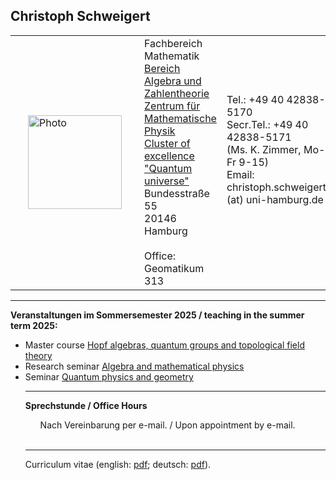 <h2>Christoph Schweigert</h2>
<table summary="Adressinformationen" align="center" cellspacing="2" width="85%">
<tbody><tr>
<td>
<img hspace="20" height="150" alt="Photo" src="public_html/fot.gif">
</td>
<td>
Fachbereich Mathematik<br>
<a href="http://www.math.uni-hamburg.de/spag/az"> Bereich Algebra und 
Zahlentheorie </a> <br>
<a href="http://www.zmp.uni-hamburg.de"> Zentrum f&uuml;r Mathematische 
Physik</a> <br>
<a href="https://www.qu.uni-hamburg.de/">Cluster of excellence "Quantum universe"</a><br>
Bundesstraße 55 <br>
20146 Hamburg<br> <br>
Office: Geomatikum 313
</td>
<td>
Tel.: +49 40 42838-5170 <br>
Secr.Tel.: +49 40 42838-5171 <br>
(Ms. K. Zimmer, Mo-Fr 9-15) <br>
Email:
christoph.schweigert (at) uni-hamburg.de<br><br><br>
</td>
</tr>
</tbody></table>
<hr>
<p>

<strong>
Veranstaltungen im Sommersemester 2025 / teaching in the summer term
2025:</strong>
<ul>
<li> Master course <a href="https://www.math.uni-hamburg.de/home/schweigert/ss25/hopf.html">
Hopf algebras, quantum groups and topological field theory</a>
<li> Research seminar <a href="https://www.math.uni-hamburg.de/home/schweigert/ss25/fose.html">
Algebra and mathematical physics</a>
<li> Seminar <a href="http://zmp.math.uni-hamburg.de/frame.php?lg=en&sheet=events&subsheet=3">
Quantum physics and geometry</a></li>
</li>


<p></p>
<hr>
<p>
<strong>Sprechstunde / Office Hours </strong><br>
<p></p>
<ul>
Nach Vereinbarung per e-mail. / Upon appointment by e-mail. 
</ul>
<br>
<hr>
Curriculum vitae
(english: <a href="cv.pdf">pdf</a>;
deutsch: <a href="cvd.pdf">pdf</a>).


